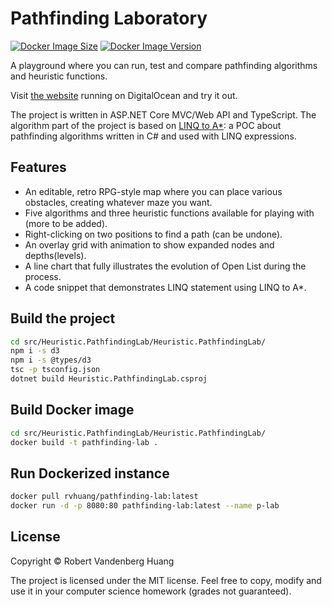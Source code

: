 # Pathfinding Laboratory

[![Docker Image Size](https://images.microbadger.com/badges/image/rvhuang/pathfinding-lab.svg)](https://microbadger.com/images/rvhuang/pathfinding-lab "Get your own image badge on microbadger.com") [![Docker Image Version](https://images.microbadger.com/badges/version/rvhuang/pathfinding-lab.svg)](https://microbadger.com/images/rvhuang/pathfinding-lab "Get your own version badge on microbadger.com")

A playground where you can run, test and compare pathfinding algorithms and heuristic functions. 

Visit [the website](https://pathfinding-lab.codedwith.fun/) running on DigitalOcean and try it out.

The project is written in ASP.NET Core MVC/Web API and TypeScript. The algorithm part of the project is based on [LINQ to A\*](https://github.com/rvhuang/linq-to-astar): a POC about pathfinding algorithms written in C# and used with LINQ expressions.

## Features

* An editable, retro RPG-style map where you can place various obstacles, creating whatever maze you want.
* Five algorithms and three heuristic functions available for playing with (more to be added).
* Right-clicking on two positions to find a path (can be undone).
* An overlay grid with animation to show expanded nodes and depths(levels).
* A line chart that fully illustrates the evolution of Open List during the process.
* A code snippet that demonstrates LINQ statement using LINQ to A*.

## Build the project

```sh
cd src/Heuristic.PathfindingLab/Heuristic.PathfindingLab/
npm i -s d3
npm i -s @types/d3
tsc -p tsconfig.json
dotnet build Heuristic.PathfindingLab.csproj
```

## Build Docker image

```sh
cd src/Heuristic.PathfindingLab/Heuristic.PathfindingLab/
docker build -t pathfinding-lab .
```

## Run Dockerized instance

```sh
docker pull rvhuang/pathfinding-lab:latest
docker run -d -p 8080:80 pathfinding-lab:latest --name p-lab
```

## License

Copyright © Robert Vandenberg Huang

The project is licensed under the MIT license. Feel free to copy, modify and use it in your computer science homework (grades not guaranteed).

